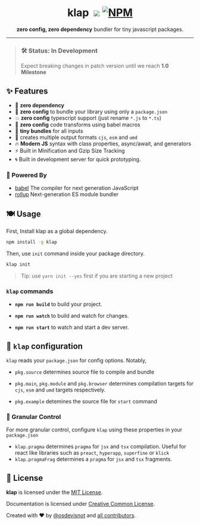 <h1 align="center">klap&nbsp;&nbsp;<a href="https://travis-ci.org/osdevisnot/klap"><img src="https://travis-ci.org/osdevisnot/klap.svg?branch=master"></a>&nbsp;<a href="https://www.npmjs.com/package/klap"><img alt="NPM" src="https://img.shields.io/npm/l/klap"></a></h1><p align="center"><strong>zero config, zero dependency</strong> bundler for tiny javascript packages.</p>

---

> ### 🛠 Status: In Development
>
> Expect breaking changes in patch version until we reach **1.0 Milestone**

## :sparkles: Features

- :rocket: **zero dependency**
- :tada: **zero config** to bundle your library using only a `package.json`
- :boom: **zero config** typescript support (just rename `*.js` to `*.ts`)
- :star2: **zero config** code transforms using babel macros
- :haircut: **tiny bundles** for all inputs
- :octopus: creates multiple output formats `cjs`, `esm` and `umd`
- :fire: **Modern JS** syntax with class properties, async/await, and generators
- :zap: Built in Minification and Gzip Size Tracking
- :cyclone: Built in development server for quick prototyping.

### :muscle: Powered By

- [babel](https://babeljs.io) The compiler for next generation JavaScript
- [rollup](https://rollupjs.org) Next-generation ES module bundler

## :plate_with_cutlery: Usage

First, Install klap as a global dependency.

```bash
npm install -g klap
```

Then, use `init` command inside your package directory.

```bash
klap init
```

> Tip: use `yarn init --yes` first if you are starting a new project

### `klap` commands

- **`npm run build`** to build your project.

- **`npm run watch`** to build and watch for changes.

- **`npm run start`** to watch and start a dev server.

## :anger: `klap` configuration

`klap` reads your `package.json` for config options. Notably,

- `pkg.source` determines source file to compile and bundle

- `pkg.main`, `pkg.module` and `pkg.browser` determines compilation targets for `cjs`, `esm` and `umd` targets respectively.

- `pkg.example` detemines the source file for `start` command

### :trident: Granular Control

For more granular control, configure `klap` using these properties in your `package.json`

- `klap.pragma` determines `pragma` for `jsx` and `tsx` compilation. Useful for react like libraries such as `preact`, `hyperapp`, `superfine` or `klick`
- `klap.pragmaFrag` determines a `pragma` for `jsx` and `tsx` fragments.

## :clinking_glasses: License

**klap** is licensed under the [MIT License](http://opensource.org/licenses/MIT).

Documentation is licensed under [Creative Common License](http://creativecommons.org/licenses/by/4.0/).

Created with ♥ by [@osdevisnot](https://github.com/osdevisnot) and [all contributors](https://github.com/osdevisnot/klap/graphs/contributors).
